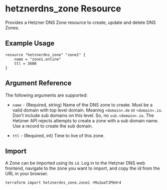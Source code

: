 # hetznerdns_zone Resource

Provides a Hetzner DNS Zone resource to create, update and delete DNS Zones.

## Example Usage

```hcl
resource "hetznerdns_zone" "zone1" {
    name = "zone1.online"
    ttl = 3600
}
```

## Argument Reference

The following arguments are supported:

- `name` - (Required, string) Name of the DNS zone to create. Must be a valid
  domain with top level domain. Meaning `<domain>.de` or `<domain>.io`. Don't
  include sub domains on this level. So, no `sub.<domain>.io`. The Hetzner API
  rejects attempts to create a zone with a sub domain name. Use a record to
  create the sub domain.

- `ttl` - (Required, int) Time to live of this zone.

## Import

A Zone can be imported using its `id`. Log in to the Hetzner DNS web frontend,
navigate to the zone you want to import, and copy the id from the URL in your
browser.

```
terraform import hetznerdns_zone.zone1 rMu2waTJPbHr4
```
